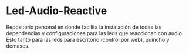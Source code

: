 # Led-Audio-Reactive
Repositorio personal en donde facilita la instalación de todas las dependencias y configuraciones para las leds que reaccionan con audio. Esto tanto para las leds para escritorio (control por web), quincho y demases.
